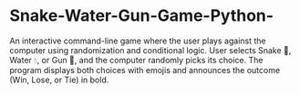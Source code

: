 # Snake-Water-Gun-Game-Python-
  An interactive command-line game where the user plays against the computer using randomization and conditional logic.
User selects Snake 🐍, Water 💧, or Gun 🔫, and the computer randomly picks its choice. The program displays both choices with emojis and announces the outcome (Win, Lose, or Tie) in bold.
